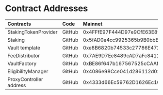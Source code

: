 # Contract Addresses



| **Contracts** | **Code** | **Mainnet** |
| :--- | :--- | :--- |
| StakingTokenProvider | GitHub | 0x4FFfE97F444D97e9CfE63E89144c2667B8a0C3D9 |
| Staking | GitHub | 0x5fAD0e4cc9925365b9B0bbEc9e0C3536c0B1a5C7 |
| Vault template | GitHub | 0xe8B6820b74533c27786E4724a578Bfca28D97BD1 |
| FeeDistributor | GitHub | 0x7AE9D7Ee8489cAD7aFc84111b8b185EE594Ae090 |
| VaultFactory | GitHub | 0xBE86f647b167567525cCAAfcd6f881F1Ee558216 |
| EligibilityManager | GitHub | 0x4086e98Cce041d286112d021612fD894cFed94D5 |
| ProxyController address | GitHub | 0x4333d66Ec59762D1626Ec102d7700E64610437Df |

